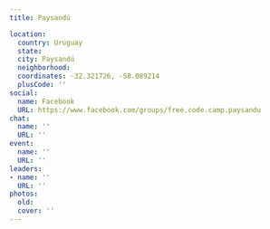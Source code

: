 ```yaml
---
title: Paysandú

location:
  country: Uruguay
  state: 
  city: Paysandú
  neighborhood: 
  coordinates: -32.321726, -58.089214
  plusCode: ''
social:
  name: Facebook
  URL: https://www.facebook.com/groups/free.code.camp.paysandu
chat:
  name: ''
  URL: ''
event:
  name: ''
  URL: ''
leaders:
- name: ''
  URL: ''
photos:
  old: 
  cover: ''
---
```

